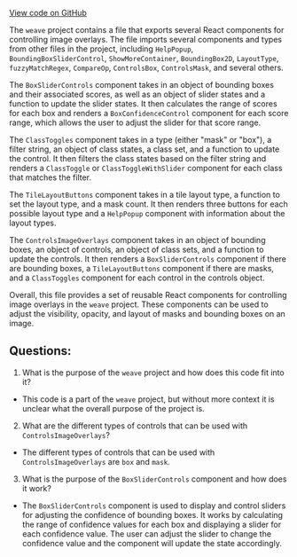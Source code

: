 [View code on GitHub](https://github.com/wandb/weave/weave-js/src/components/Panel2/ControlImageOverlays.tsx)

The `weave` project contains a file that exports several React components for controlling image overlays. The file imports several components and types from other files in the project, including `HelpPopup`, `BoundingBoxSliderControl`, `ShowMoreContainer`, `BoundingBox2D`, `LayoutType`, `fuzzyMatchRegex`, `CompareOp`, `ControlsBox`, `ControlsMask`, and several others. 

The `BoxSliderControls` component takes in an object of bounding boxes and their associated scores, as well as an object of slider states and a function to update the slider states. It then calculates the range of scores for each box and renders a `BoxConfidenceControl` component for each score range, which allows the user to adjust the slider for that score range. 

The `ClassToggles` component takes in a type (either "mask" or "box"), a filter string, an object of class states, a class set, and a function to update the control. It then filters the class states based on the filter string and renders a `ClassToggle` or `ClassToggleWithSlider` component for each class that matches the filter. 

The `TileLayoutButtons` component takes in a tile layout type, a function to set the layout type, and a mask count. It then renders three buttons for each possible layout type and a `HelpPopup` component with information about the layout types. 

The `ControlsImageOverlays` component takes in an object of bounding boxes, an object of controls, an object of class sets, and a function to update the controls. It then renders a `BoxSliderControls` component if there are bounding boxes, a `TileLayoutButtons` component if there are masks, and a `ClassToggles` component for each control in the controls object. 

Overall, this file provides a set of reusable React components for controlling image overlays in the `weave` project. These components can be used to adjust the visibility, opacity, and layout of masks and bounding boxes on an image.
## Questions: 
 1. What is the purpose of the `weave` project and how does this code fit into it?
- This code is a part of the `weave` project, but without more context it is unclear what the overall purpose of the project is.

2. What are the different types of controls that can be used with `ControlsImageOverlays`?
- The different types of controls that can be used with `ControlsImageOverlays` are `box` and `mask`.

3. What is the purpose of the `BoxSliderControls` component and how does it work?
- The `BoxSliderControls` component is used to display and control sliders for adjusting the confidence of bounding boxes. It works by calculating the range of confidence values for each box and displaying a slider for each confidence value. The user can adjust the slider to change the confidence value and the component will update the state accordingly.